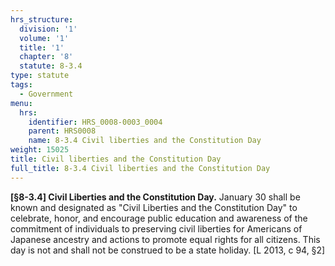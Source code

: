 ```yaml
---
hrs_structure:
  division: '1'
  volume: '1'
  title: '1'
  chapter: '8'
  statute: 8-3.4
type: statute
tags:
  - Government
menu:
  hrs:
    identifier: HRS_0008-0003_0004
    parent: HRS0008
    name: 8-3.4 Civil liberties and the Constitution Day
weight: 15025
title: Civil liberties and the Constitution Day
full_title: 8-3.4 Civil liberties and the Constitution Day
---
```

**[§8-3.4] Civil Liberties and the Constitution Day.** January 30 shall be known and designated as "Civil Liberties and the Constitution Day" to celebrate, honor, and encourage public education and awareness of the commitment of individuals to preserving civil liberties for Americans of Japanese ancestry and actions to promote equal rights for all citizens. This day is not and shall not be construed to be a state holiday. [L 2013, c 94, §2]